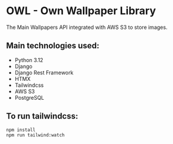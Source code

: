 # OWL - Own Wallpaper Library

The Main Wallpapers API integrated with AWS S3 to store images.


##  Main technologies used:
- Python 3.12
- Django
- Django Rest Framework
- HTMX
- Tailwindcss
- AWS S3
- PostgreSQL


##  To run tailwindcss:

```bash
npm install
npm run tailwind:watch
```